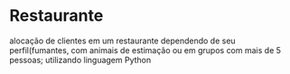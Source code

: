 # Restaurante
alocação de clientes em um restaurante dependendo de seu perfil(fumantes, com animais de estimação ou em grupos com mais de 5 pessoas; utilizando linguagem Python
